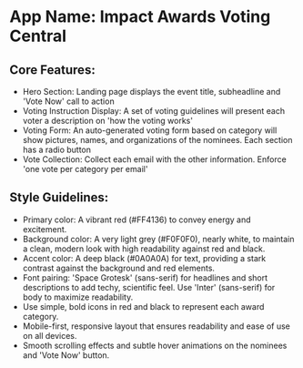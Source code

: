 # **App Name**: Impact Awards Voting Central

## Core Features:

- Hero Section: Landing page displays the event title, subheadline and 'Vote Now' call to action
- Voting Instruction Display: A set of voting guidelines will present each voter a description on 'how the voting works'
- Voting Form: An auto-generated voting form based on category will show pictures, names, and organizations of the nominees. Each section has a radio button
- Vote Collection: Collect each email with the other information. Enforce 'one vote per category per email'

## Style Guidelines:

- Primary color: A vibrant red (#FF4136) to convey energy and excitement.
- Background color: A very light grey (#F0F0F0), nearly white, to maintain a clean, modern look with high readability against red and black.
- Accent color: A deep black (#0A0A0A) for text, providing a stark contrast against the background and red elements.
- Font pairing: 'Space Grotesk' (sans-serif) for headlines and short descriptions to add techy, scientific feel. Use 'Inter' (sans-serif) for body to maximize readability.
- Use simple, bold icons in red and black to represent each award category.
- Mobile-first, responsive layout that ensures readability and ease of use on all devices.
- Smooth scrolling effects and subtle hover animations on the nominees and 'Vote Now' button.